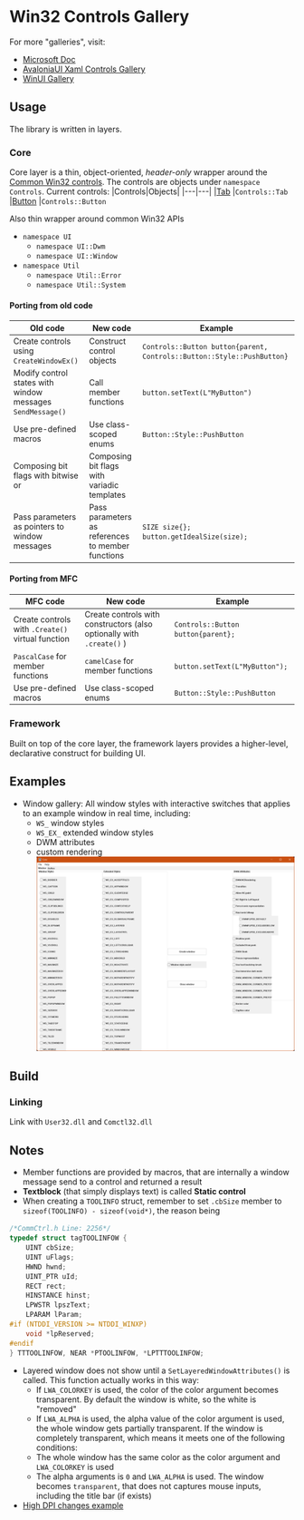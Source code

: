 # Win32 Controls Gallery

For more "galleries", visit:
- [Microsoft Doc](https://docs.microsoft.com/en-us/windows/win32/controls/individual-control-info)
- [AvaloniaUI Xaml Controls Gallery](https://github.com/AvaloniaUI/XamlControlsGallery)
- [WinUI Gallery](https://github.com/microsoft/WinUI-Gallery)

## Usage
The library is written in layers.

### Core
Core layer is a thin, object-oriented, *header-only* wrapper around the [Common Win32 controls](https://docs.microsoft.com/en-us/windows/win32/controls/window-controls).
The controls are objects under `namespace Controls`. 
Current controls:
|Controls|Objects|
|---|---|
|[Tab](https://docs.microsoft.com/en-us/windows/win32/controls/tab-control-reference) |`Controls::Tab`
|[Button](https://docs.microsoft.com/en-us/windows/win32/controls/buttons) |`Controls::Button`

Also thin wrapper around common Win32 APIs
- `namespace UI`
    + `namespace UI::Dwm`
    + `namespace UI::Window`
- `namespace Util`
    + `namespace Util::Error`
    + `namespace Util::System`

#### Porting from old code
| Old code | New code| Example
|---|---|---|
|Create controls using `CreateWindowEx()`|Construct control objects| `Controls::Button button{parent, Controls::Button::Style::PushButton}`
|Modify control states with window messages `SendMessage()`|Call member functions|`button.setText(L"MyButton")`
|Use pre-defined macros| Use class-scoped enums | `Button::Style::PushButton`
|Composing bit flags with bitwise or  | Composing bit flags with variadic templates | 
|Pass parameters as pointers to window messages | Pass parameters as references to member functions | `SIZE size{}; button.getIdealSize(size);`

#### Porting from MFC
|MFC code | New code | Example
|---|---|---|
|Create controls with `.Create()` virtual function | Create controls with constructors (also optionally with `.create()` ) | `Controls::Button button{parent};`
|`PascalCase` for member functions | `camelCase` for member functions | `button.setText(L"MyButton");`
|Use pre-defined macros | Use class-scoped enums | `Button::Style::PushButton`



### Framework
Built on top of the core layer, the framework layers provides a higher-level, declarative construct for building UI.


## Examples
- Window gallery: All window styles with interactive switches that applies to an example window in real time, including:
  + `WS_` window styles
  + `WS_EX_` extended window styles
  + DWM attributes
  + custom rendering
![](assets/Window.png)

## Build
### Linking
Link with `User32.dll` and `Comctl32.dll`

## Notes
- Member functions are provided by macros, that are internally a window message send to a control and returned a result
- **Textblock** (that simply displays text) is called **Static control**
- When creating a `TOOLINFO` struct, remember to set `.cbSize` member to `sizeof(TOOLINFO) - sizeof(void*)`, the
  reason being
```cpp
/*CommCtrl.h Line: 2256*/
typedef struct tagTOOLINFOW {
    UINT cbSize;
    UINT uFlags;
    HWND hwnd;
    UINT_PTR uId;
    RECT rect;
    HINSTANCE hinst;
    LPWSTR lpszText;
    LPARAM lParam;
#if (NTDDI_VERSION >= NTDDI_WINXP)
    void *lpReserved;
#endif
} TTTOOLINFOW, NEAR *PTOOLINFOW, *LPTTTOOLINFOW;
```
- Layered window does not show until a `SetLayeredWindowAttributes()` is called. 
  This function actually works in this way:
    + If `LWA_COLORKEY` is used, the color of the color argument becomes transparent.
	  By default the window is white, so the white is "removed"
	+ If `LWA_ALPHA` is used, the alpha value of the color argument is used, the whole window gets partially transparent.
	If the window is completely transparent, which means it meets one of the following conditions:
	+ The whole window has the same color as the color argument and `LWA_COLORKEY` is used
	+ The alpha arguments is `0` and `LWA_ALPHA` is used.
	The window becomes `transparent`, that does not captures mouse inputs, including the title bar (if exists)
- [High DPI changes example](https://github.com/microsoft/Windows-classic-samples/blob/main/Samples/DPIAwarenessPerWindow/client/DpiAwarenessContext.cpp)